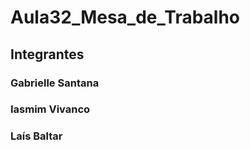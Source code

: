 # Aula32_Mesa_de_Trabalho

## Integrantes

### Gabrielle Santana
### Iasmim Vivanco
### Laís Baltar
